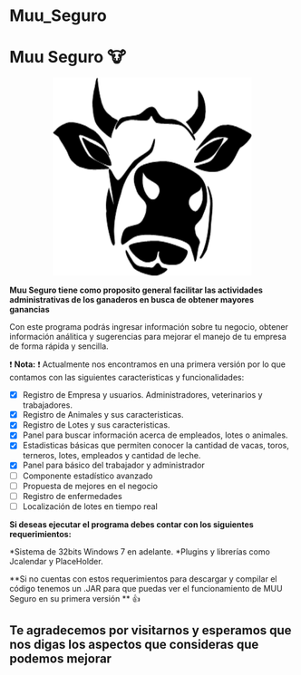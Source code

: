# Muu_Seguro
# Muu Seguro :cow:
<p align ="center"> 
<img width="350" height="350" src="https://github.com/MateoG404/Muu-Seguro/blob/main/images/logos/logoMuuNegro.png">
</p>

**Muu Seguro tiene como proposito general facilitar las actividades administrativas de los ganaderos en busca de obtener mayores ganancias**

Con este programa podrás ingresar información sobre tu negocio, obtener información análitica y sugerencias para mejorar el manejo de tu empresa de forma rápida y sencilla.

:exclamation: **Nota:** :exclamation:
Actualmente nos encontramos en una primera versión por lo que contamos con las siguientes caracteristicas y funcionalidades:
- [x] Registro de Empresa y usuarios. Administradores, veterinarios y trabajadores.
- [x] Registro de Animales y sus caracteristicas.
- [x] Registro de Lotes y sus caracteristicas.
- [x] Panel para buscar información acerca de empleados, lotes o animales.
- [x] Estadisticas básicas que permiten conocer la cantidad de vacas, toros, terneros, lotes, empleados y cantidad de leche.
- [x] Panel para básico del trabajador y administrador
- [ ]  Componente estadístico avanzado
- [ ]  Propuesta de mejores en el negocio
- [ ]  Registro de enfermedades
- [ ]  Localización de lotes en tiempo real

**Si deseas ejecutar el programa debes contar con los siguientes requerimientos:**

*Sistema de 32bits Windows 7 en adelante. 
*Plugins y librerías como Jcalendar y PlaceHolder.

**Si no cuentas con estos requerimientos para descargar y compilar el código tenemos un .JAR para que puedas ver el funcionamiento de MUU Seguro en su primera versión ** :+1:

## Te agradecemos por visitarnos y esperamos que nos digas los aspectos que consideras que podemos mejorar


